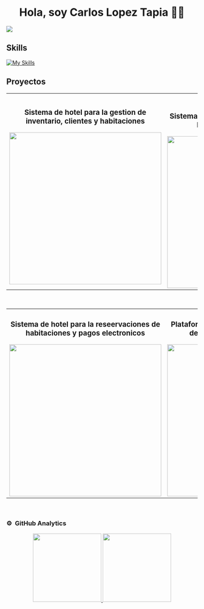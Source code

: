 <div align="center">
<h1 align="center">Hola, soy Carlos Lopez Tapia 🚀👋</h1>
</div>
<img src="https://i.ibb.co/mFHpycn/Carlos-Lxpxz.png">

## Skills
[![My Skills](https://skillicons.dev/icons?i=js,html,css,astro,bootstrap,cs,git,htmx,java,mysql,npm,react,ts,dotnet,docker,php,vscode,visualstudio,sqlite)](https://skillicons.dev)


## Proyectos
<table>
<tr>
<td width="50%">
<h3 align="center">Sistema de hotel para la gestion de inventario, clientes y habitaciones</h3>
<div align="center">
<a href="https://wwww.hotel.comeya.xyz" target="_blank"><img src="https://i.ibb.co/j5372GP/htole.png" width="400"></a>
</div>                                                                                      
</td>

<td width="50%">
               <br>
<h3 align="center">Sistema de Informacion para la Gestion de Modulos Academicos Web</h3>
<div align="center">                                       
<a href="https://www.joseramos.com.co"><img src="https://i.ibb.co/B4WzT6y/sigma.png" width="400" ></a>
</div>                                                             
</table>                                                                                 
</div>
<br>

<table>
<tr>
<td width="50%">
<h3 align="center">Sistema de hotel para la reseervaciones de habitaciones y pagos electronicos </h3>
<div align="center">
<a href="https://www.cardenals.com"><img src="https://i.ibb.co/GnbfGV7/Screenshot-2024-11-14-054626.png" width="400" ></a>
</div>
                                                                                      
</td>       

<td width="50%">
<h3 align="center">Plataforma web para la creación y control de pedidos de comida en línea.</h3>
<div align="center">
<a href="https://www.app.comeya.xyz" target="_blank"><img src="https://i.ibb.co/hLj38Yf/Screenshot-2024-11-14-054749.png" width="400"></a>

</div>
                                                                                      
</td>  
</table>                                                                                 
</div>
<br>

### ⚙️ &nbsp;GitHub Analytics

<p align="center">
<a href="https://github.com/ArisGuimera">
  <img height="180em" src="https://github-readme-stats-eight-theta.vercel.app/api?username=ArisGuimera&show_icons=true&theme=algolia&include_all_commits=true&count_private=true"/>
  <img height="180em" src="https://github-readme-stats-eight-theta.vercel.app/api/top-langs/?username=ArisGuimera&layout=compact&langs_count=8&theme=algolia"/>
</a>
</p>
